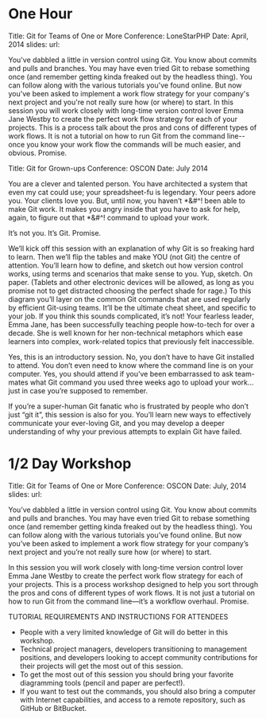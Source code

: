 One Hour
=============================
Title: Git for Teams of One or More 
Conference: LoneStarPHP 
Date: April, 2014
slides: 
url: 

You've dabbled a little in version control using Git. You know about commits and pulls and branches. You may have even tried Git to rebase something once (and remember getting kinda freaked out by the headless thing). You can follow along with the various tutorials you've found online. But now you've been asked to implement a work flow strategy for your company's next project and you're not really sure how (or where) to start. In this session you will work closely with long-time version control lover Emma Jane Westby to create the perfect work flow strategy for each of your projects. This is a process talk about the pros and cons of different types of work flows. It is not a tutorial on how to run Git from the command line--once you know your work flow the commands will be much easier, and obvious. Promise.

Title: Git for Grown-ups
Conference: OSCON
Date: July 2014

You are a clever and talented person. You have architected a system that even my cat could use; your spreadsheet-fu is legendary. Your peers adore you. Your clients love you. But, until now, you haven’t *&#^! been able to make Git work. It makes you angry inside that you have to ask for help, again, to figure out that *&#^! command to upload your work.

It’s not you. It’s Git. Promise.

We’ll kick off this session with an explanation of why Git is so freaking hard to learn. Then we’ll flip the tables and make YOU (not Git) the centre of attention. You’ll learn how to define, and sketch out how version control works, using terms and scenarios that make sense to you. Yup, sketch. On paper. (Tablets and other electronic devices will be allowed, as long as you promise not to get distracted choosing the perfect shade for rage.) To this diagram you’ll layer on the common Git commands that are used regularly by efficient Git-using teams. It’ll be the ultimate cheat sheet, and specific to your job. If you think this sounds complicated, it’s not! Your fearless leader, Emma Jane, has been successfully teaching people how-to-tech for over a decade. She is well known for her non-technical metaphors which ease learners into complex, work-related topics that previously felt inaccessible.

Yes, this is an introductory session. No, you don’t have to have Git installed to attend. You don’t even need to know where the command line is on your computer. Yes, you should attend if you’ve been embarrassed to ask team-mates what Git command you used three weeks ago to upload your work…just in case you’re supposed to remember.

If you’re a super-human Git fanatic who is frustrated by people who don’t just “git it”, this session is also for you. You’ll learn new ways to effectively communicate your ever-loving Git, and you may develop a deeper understanding of why your previous attempts to explain Git have failed.


1/2 Day Workshop
=============================
Title: Git for Teams of One or More 
Conference: OSCON 
Date: July, 2014
slides: 
url: 

You’ve dabbled a little in version control using Git. You know about commits and pulls and branches. You may have even tried Git to rebase something once (and remember getting kinda freaked out by the headless thing). You can follow along with the various tutorials you’ve found online. But now you’ve been asked to implement a work flow strategy for your company’s next project and you’re not really sure how (or where) to start.

In this session you will work closely with long-time version control lover Emma Jane Westby to create the perfect work flow strategy for each of your projects. This is a process workshop designed to help you sort through the pros and cons of different types of work flows. It is not just a tutorial on how to run Git from the command line—it’s a workflow overhaul. Promise.

TUTORIAL REQUIREMENTS AND INSTRUCTIONS FOR ATTENDEES

- People with a very limited knowledge of Git will do better in this workshop.
- Technical project managers, developers transitioning to management positions, and developers looking to accept community contributions for their projects will get the most out of this session.
- To get the most out of this session you should bring your favorite diagramming tools (pencil and paper are perfect!).
- If you want to test out the commands, you should also bring a computer with Internet capabilities, and access to a remote repository, such as GitHub or BitBucket.
